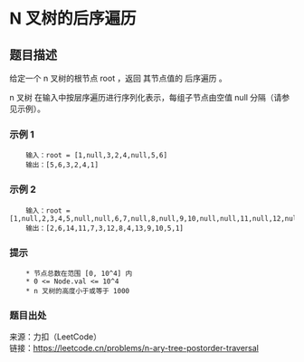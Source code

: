 # N 叉树的后序遍历

## 题目描述

给定一个 n 叉树的根节点 root ，返回 其节点值的 后序遍历 。

n 叉树 在输入中按层序遍历进行序列化表示，每组子节点由空值 null 分隔（请参见示例）。

### 示例 1

```text
    输入：root = [1,null,3,2,4,null,5,6]
    输出：[5,6,3,2,4,1]
```

### 示例 2

```text
    输入：root = [1,null,2,3,4,5,null,null,6,7,null,8,null,9,10,null,null,11,null,12,null,13,null,null,14]
    输出：[2,6,14,11,7,3,12,8,4,13,9,10,5,1]
```

### 提示

```text
    * 节点总数在范围 [0, 10^4] 内
    * 0 <= Node.val <= 10^4
    * n 叉树的高度小于或等于 1000
```

### 题目出处

来源：力扣（LeetCode）  
链接：<https://leetcode.cn/problems/n-ary-tree-postorder-traversal>

